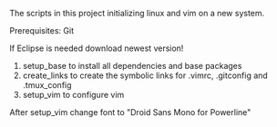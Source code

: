 The scripts in this project initializing linux and vim on a new system.

Prerequisites:
Git

If Eclipse is needed download newest version!

1. setup_base to install all dependencies and base packages
2. create_links to create the symbolic links for .vimrc, .gitconfig and .tmux_config
3. setup_vim to configure vim

After setup_vim change font to "Droid Sans Mono for Powerline"
